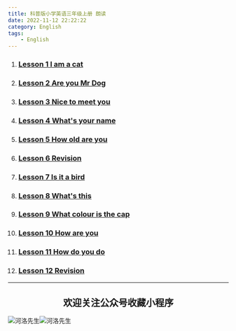 ```yaml
---
title: 科普版小学英语三年级上册 朗读
date: 2022-11-12 22:22:22
category: English
tags: 
    - English
---
```


1. ### [Lesson 1  I am a cat](https://mp.weixin.qq.com/s/GtTxlGD4epBBHRID2sWbEA)
2. ### [Lesson 2  Are you Mr Dog](https://mp.weixin.qq.com/s/nEPLs7Ur1yZKmxZTjE6Mnw)
3. ### [Lesson 3  Nice to meet you](https://mp.weixin.qq.com/s/QyFwA5AA_to5OWUVMqDIWQ)
4. ### [Lesson 4  What's your name](https://mp.weixin.qq.com/s/GJyfFYidCavD7wxZ0C71TQ)
5. ### [Lesson 5  How old are you](https://mp.weixin.qq.com/s/S6GIcXB760ufzg_NeyqUjA)
6. ### [Lesson 6  Revision](https://mp.weixin.qq.com/s/lXWApYeCJGJHW_yjWUwG_A)
7. ### [Lesson 7  Is it a bird](https://mp.weixin.qq.com/s/5L-fYXt65YHgDubqlNf4tA)
8. ### [Lesson 8  What's this](https://mp.weixin.qq.com/s/8kQUQ7oqCAh1nBuLn7Nfig)
9. ### [Lesson 9  What colour is the cap](https://mp.weixin.qq.com/s/CKiqJPhOob7-5Tlb9K-Tgw)
10. ### [Lesson 10  How are you](https://mp.weixin.qq.com/s/hfEFPjpAwAQB8B8d7tD7jw)
11. ### [Lesson 11  How do you do](https://mp.weixin.qq.com/s/JMwHZ9AzCEW2UB8LmDhtBg)
12. ### [Lesson 12  Revision](https://mp.weixin.qq.com/s/pM7jjCxxpX7T7_IB2y7zKA)

---

## <center>欢迎关注公众号收藏小程序</center>

![河洛先生](https://s2.loli.net/2022/06/23/bYdtKDC2U5J7iWr.jpg)![河洛先生](https://s2.loli.net/2022/06/23/PlUgz5KSHm7OBke.jpg)
